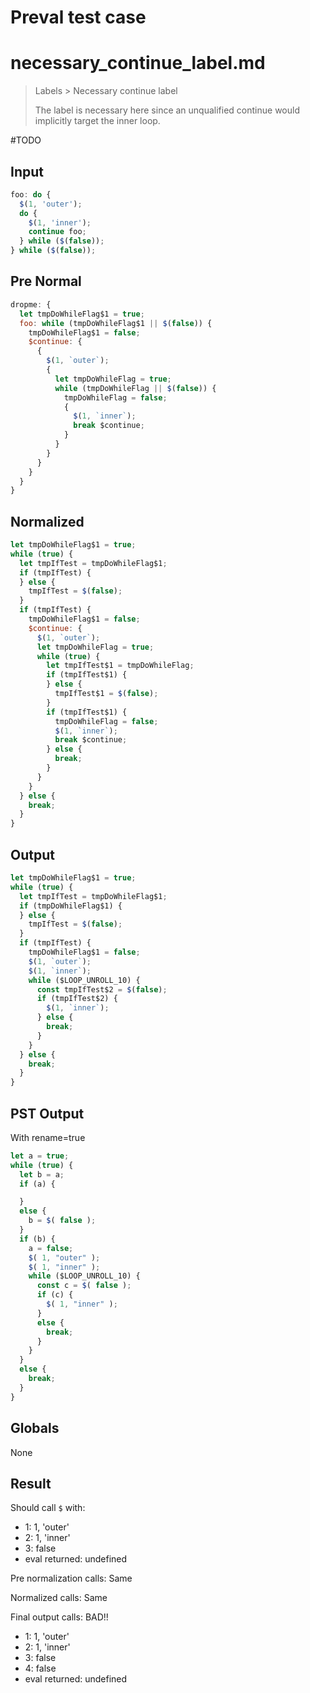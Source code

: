 # Preval test case

# necessary_continue_label.md

> Labels > Necessary continue label
>
> The label is necessary here since an unqualified continue would implicitly target the inner loop.

#TODO

## Input

`````js filename=intro
foo: do {
  $(1, 'outer');
  do {
    $(1, 'inner');
    continue foo;
  } while ($(false));
} while ($(false));
`````

## Pre Normal

`````js filename=intro
dropme: {
  let tmpDoWhileFlag$1 = true;
  foo: while (tmpDoWhileFlag$1 || $(false)) {
    tmpDoWhileFlag$1 = false;
    $continue: {
      {
        $(1, `outer`);
        {
          let tmpDoWhileFlag = true;
          while (tmpDoWhileFlag || $(false)) {
            tmpDoWhileFlag = false;
            {
              $(1, `inner`);
              break $continue;
            }
          }
        }
      }
    }
  }
}
`````

## Normalized

`````js filename=intro
let tmpDoWhileFlag$1 = true;
while (true) {
  let tmpIfTest = tmpDoWhileFlag$1;
  if (tmpIfTest) {
  } else {
    tmpIfTest = $(false);
  }
  if (tmpIfTest) {
    tmpDoWhileFlag$1 = false;
    $continue: {
      $(1, `outer`);
      let tmpDoWhileFlag = true;
      while (true) {
        let tmpIfTest$1 = tmpDoWhileFlag;
        if (tmpIfTest$1) {
        } else {
          tmpIfTest$1 = $(false);
        }
        if (tmpIfTest$1) {
          tmpDoWhileFlag = false;
          $(1, `inner`);
          break $continue;
        } else {
          break;
        }
      }
    }
  } else {
    break;
  }
}
`````

## Output

`````js filename=intro
let tmpDoWhileFlag$1 = true;
while (true) {
  let tmpIfTest = tmpDoWhileFlag$1;
  if (tmpDoWhileFlag$1) {
  } else {
    tmpIfTest = $(false);
  }
  if (tmpIfTest) {
    tmpDoWhileFlag$1 = false;
    $(1, `outer`);
    $(1, `inner`);
    while ($LOOP_UNROLL_10) {
      const tmpIfTest$2 = $(false);
      if (tmpIfTest$2) {
        $(1, `inner`);
      } else {
        break;
      }
    }
  } else {
    break;
  }
}
`````

## PST Output

With rename=true

`````js filename=intro
let a = true;
while (true) {
  let b = a;
  if (a) {

  }
  else {
    b = $( false );
  }
  if (b) {
    a = false;
    $( 1, "outer" );
    $( 1, "inner" );
    while ($LOOP_UNROLL_10) {
      const c = $( false );
      if (c) {
        $( 1, "inner" );
      }
      else {
        break;
      }
    }
  }
  else {
    break;
  }
}
`````

## Globals

None

## Result

Should call `$` with:
 - 1: 1, 'outer'
 - 2: 1, 'inner'
 - 3: false
 - eval returned: undefined

Pre normalization calls: Same

Normalized calls: Same

Final output calls: BAD!!
 - 1: 1, 'outer'
 - 2: 1, 'inner'
 - 3: false
 - 4: false
 - eval returned: undefined
